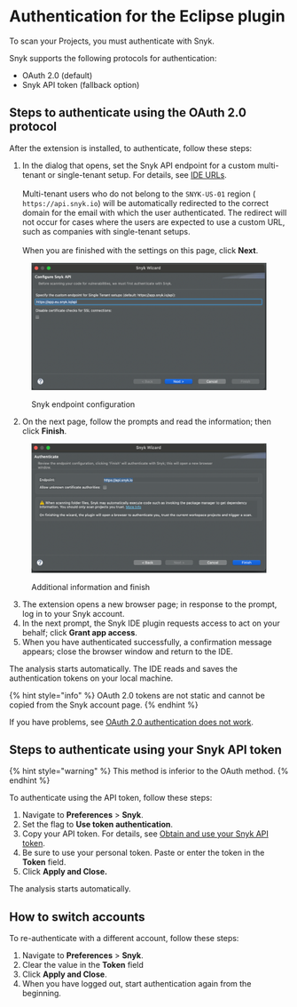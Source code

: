 # Authentication for the Eclipse plugin

To scan your Projects, you must authenticate with Snyk.&#x20;

Snyk supports the following protocols for authentication:

* OAuth 2.0 (default)
* Snyk API token (fallback option)

## Steps to authenticate using the OAuth 2.0 protocol

After the extension is installed, to authenticate, follow these steps:

1. In the dialog that opens, set the Snyk API endpoint for a custom multi-tenant or single-tenant setup. For details, see [IDE URLs](../../../working-with-snyk/regional-hosting-and-data-residency.md#ides-urls).\
   \
   Multi-tenant users who do not belong to the `SNYK-US-01` region ( `https://api.snyk.io`) will be automatically redirected to the correct domain for the email with which the user authenticated. The redirect will not occur for cases where the users are expected to use a custom URL, such as companies with single-tenant setups.\
   \
   When you are finished with the settings on this page, click **Next**.

<figure><img src="../../../.gitbook/assets/SCR-20240822-mgxw (1) (1).png" alt="" width="563"><figcaption><p>Snyk endpoint configuration</p></figcaption></figure>

2. On the next page, follow the prompts and read the information; then click **Finish**.

<figure><img src="../../../.gitbook/assets/SCR-20240822-mibb (1) (1).png" alt="" width="563"><figcaption><p>Additional information and finish</p></figcaption></figure>

3. The extension opens a new browser page; in response to the prompt, log in to your Snyk account.
4. In the next prompt, the Snyk IDE plugin requests access to act on your behalf; click **Grant app access**.
5. When you have authenticated successfully, a confirmation message appears; close the browser window and return to the IDE.

The analysis starts automatically. The IDE reads and saves the authentication tokens on your local machine.&#x20;

{% hint style="info" %}
OAuth 2.0 tokens are not static and cannot be copied from the Snyk account page.
{% endhint %}

If you have problems, see [OAuth 2.0 authentication does not work](../troubleshooting-ides/how-to-set-environment-variables-by-operating-system-os-for-ides-and-cli-1.md).

## Steps to authenticate using your Snyk API token

{% hint style="warning" %}
This method is inferior to the OAuth method.
{% endhint %}

To authenticate using the API token, follow these steps:

1. Navigate to **Preferences** > **Snyk**.
2. Set the flag to **Use token authentication**.
3. Copy your API token. For details, see [Obtain and use your Snyk API token](../../../getting-started/#obtain-and-use-your-snyk-api-token).
4. Be sure to use your personal token. Paste or enter the token in the **Token** field.
5. Click **Apply and Close.**

The analysis starts automatically.

## How to switch accounts

To re-authenticate with a different account, follow these steps:

1. Navigate to **Preferences** > **Snyk**.
2. Clear the value in the **Token** field
3. Click **Apply and Close**.
4. When you have logged out, start authentication again from the beginning.
